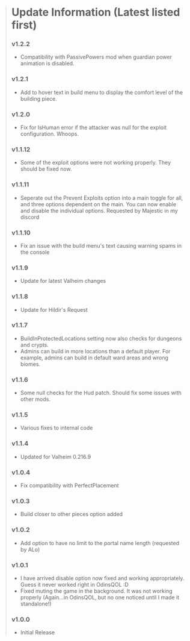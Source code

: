 > # Update Information (Latest listed first)
> ### v1.2.2
> - Compatibility with PassivePowers mod when guardian power animation is disabled.
> ### v1.2.1
> - Add to hover text in build menu to display the comfort level of the building piece.
> ### v1.2.0
> - Fix for IsHuman error if the attacker was null for the exploit configuration. Whoops.
> ### v1.1.12
> - Some of the exploit options were not working properly. They should be fixed now.
> ### v1.1.11
> - Seperate out the Prevent Exploits option into a main toggle for all, and three options dependent on the main. You can now enable and disable the individual options. Requested by Majestic in my discord
> ### v1.1.10
> - Fix an issue with the build menu's text causing warning spams in the console
> ### v1.1.9
> - Update for latest Valheim changes
> ### v1.1.8
> - Update for Hildir's Request
> ### v1.1.7
> - BuildInProtectedLocations setting now also checks for dungeons and crypts.
> - Admins can build in more locations than a default player. For example, admins can build in default ward areas and wrong biomes.
> ### v1.1.6
> - Some null checks for the Hud patch. Should fix some issues with other mods.
> ### v1.1.5
> - Various fixes to internal code
> ### v1.1.4
> - Updated for Valheim 0.216.9
> ### v1.0.4
> - Fix compatibility with PerfectPlacement
> ### v1.0.3
> - Build closer to other pieces option added
> ### v1.0.2
> - Add option to have no limit to the portal name length (requested by ALo)
> ### v1.0.1
> - I have arrived disable option now fixed and working appropriately. Guess it never worked right in OdinsQOL :D
> - Fixed muting the game in the background. It was not working properly (Again...in OdinsQOL, but no one noticed until I made it standalone!)
> ### v1.0.0
> - Initial Release